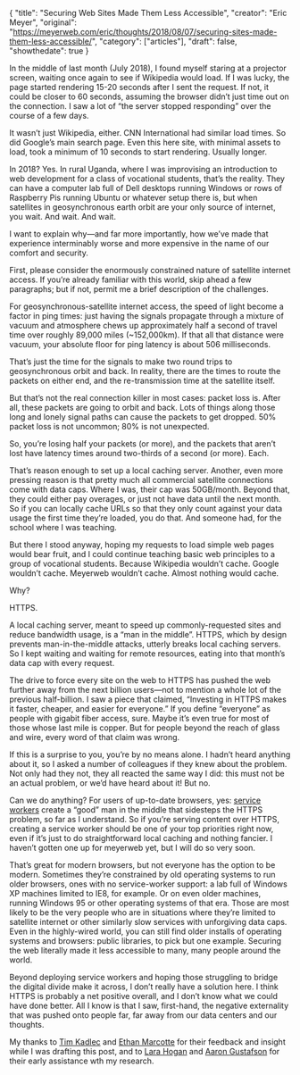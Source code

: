 {
  "title": "Securing Web Sites Made Them Less Accessible",
  "creator": "Eric Meyer",
  "original": "https://meyerweb.com/eric/thoughts/2018/08/07/securing-sites-made-them-less-accessible/",
  "category": ["articles"],
  "draft": false,
  "showthedate": true
}

In the middle of last month (July 2018), I found myself staring at a projector screen, waiting once again to see if Wikipedia would load. If I was lucky, the page started rendering 15-20 seconds after I sent the request. If not, it could be closer to 60 seconds, assuming the browser didn’t just time out on the connection. I saw a lot of “the server stopped responding” over the course of a few days.

It wasn’t just Wikipedia, either. CNN International had similar load times. So did Google’s main search page. Even this here site, with minimal assets to load, took a minimum of 10 seconds to start rendering. Usually longer.

In 2018? Yes. In rural Uganda, where I was improvising an introduction to web development for a class of vocational students, that’s the reality. They can have a computer lab full of Dell desktops running Windows or rows of Raspberry Pis running Ubuntu or whatever setup there is, but when satellites in geosynchronous earth orbit are your only source of internet, you wait. And wait. And wait.

I want to explain why—and far more importantly, how we’ve made that experience interminably worse and more expensive in the name of our comfort and security.

First, please consider the enormously constrained nature of satellite internet access. If you’re already familiar with this world, skip ahead a few paragraphs; but if not, permit me a brief description of the challenges.

For geosynchronous-satellite internet access, the speed of light become a factor in ping times: just having the signals propagate through a mixture of vacuum and atmosphere chews up approximately half a second of travel time over roughly 89,000 miles (~152,000km). If that all that distance were vacuum, your absolute floor for ping latency is about 506 milliseconds.

That’s just the time for the signals to make two round trips to geosynchronous orbit and back. In reality, there are the times to route the packets on either end, and the re-transmission time at the satellite itself.

But that’s not the real connection killer in most cases: packet loss is. After all, these packets are going to orbit and back. Lots of things along those long and lonely signal paths can cause the packets to get dropped. 50% packet loss is not uncommon; 80% is not unexpected.

So, you’re losing half your packets (or more), and the packets that aren’t lost have latency times around two-thirds of a second (or more). Each.

That’s reason enough to set up a local caching server. Another, even more pressing reason is that pretty much all commercial satellite connections come with data caps. Where I was, their cap was 50GB/month. Beyond that, they could either pay overages, or just not have data until the next month. So if you can locally cache URLs so that they only count against your data usage the first time they’re loaded, you do that. And someone had, for the school where I was teaching.

But there I stood anyway, hoping my requests to load simple web pages would bear fruit, and I could continue teaching basic web principles to a group of vocational students. Because Wikipedia wouldn’t cache. Google wouldn’t cache. Meyerweb wouldn’t cache. Almost nothing would cache.

Why?

HTTPS.

A local caching server, meant to speed up commonly-requested sites and reduce bandwidth usage, is a “man in the middle”. HTTPS, which by design prevents man-in-the-middle attacks, utterly breaks local caching servers. So I kept waiting and waiting for remote resources, eating into that month’s data cap with every request.

The drive to force every site on the web to HTTPS has pushed the web further away from the next billion users—not to mention a whole lot of the previous half-billion. I saw a piece that claimed, “Investing in HTTPS makes it faster, cheaper, and easier for everyone.” If you define “everyone” as people with gigabit fiber access, sure. Maybe it’s even true for most of those whose last mile is copper. But for people beyond the reach of glass and wire, every word of that claim was wrong.

If this is a surprise to you, you’re by no means alone. I hadn’t heard anything about it, so I asked a number of colleagues if they knew about the problem. Not only had they not, they all reacted the same way I did: this must not be an actual problem, or we’d have heard about it! But no.

Can we do anything? For users of up-to-date browsers, yes: [service workers](https://developers.google.com/web/fundamentals/primers/service-workers/) create a “good” man in the middle that sidesteps the HTTPS problem, so far as I understand. So if you’re serving content over HTTPS, creating a service worker should be one of your top priorities right now, even if it’s just to do straightforward local caching and nothing fancier. I haven’t gotten one up for meyerweb yet, but I will do so very soon.

That’s great for modern browsers, but not everyone has the option to be modern. Sometimes they’re constrained by old operating systems to run older browsers, ones with no service-worker support: a lab full of Windows XP machines limited to IE8, for example. Or on even older machines, running Windows 95 or other operating systems of that era. Those are most likely to be the very people who are in situations where they’re limited to satellite internet or other similarly slow services with unforgiving data caps. Even in the highly-wired world, you can still find older installs of operating systems and browsers: public libraries, to pick but one example. Securing the web literally made it less accessible to many, many people around the world.

Beyond deploying service workers and hoping those struggling to bridge the digital divide make it across, I don’t really have a solution here. I think HTTPS is probably a net positive overall, and I don’t know what we could have done better. All I know is that I saw, first-hand, the negative externality that was pushed onto people far, far away from our data centers and our thoughts.

My thanks to [Tim Kadlec](https://timkadlec.com/) and [Ethan Marcotte](http://ethanmarcotte.com/) for their feedback and insight while I was drafting this post, and to [Lara Hogan](https://larahogan.me/) and [Aaron Gustafson](https://www.aaron-gustafson.com/) for their early assistance wth my research.
